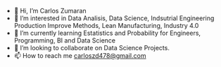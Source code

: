 - 👋 Hi, I’m Carlos Zumaran
- 👀 I’m interested in Data Analisis, Data Science, Indsutrial Engineering Production Improve Methods, Lean Manufacturing, Industry 4.0
- 🌱 I’m currently learning Estatistics and Probability for Engineers, Programming, BI and Data Science
- 💞️ I’m looking to collaborate on Data Science Projects.
- 📫 How to reach me carloszd478@gmail.com 

<!---
carlosezd/carlosezd is a ✨ special ✨ repository because its `README.md` (this file) appears on your GitHub profile.
You can click the Preview link to take a look at your changes.
--->

